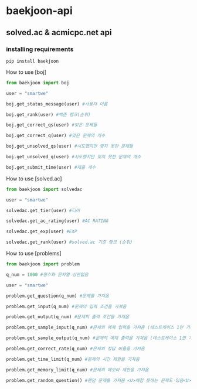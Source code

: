 # baekjoon-api
## solved.ac & acmicpc.net api
  
### installing requirements
```
pip install baekjoon
```
  
  How to use [boj]
  ```Python
  from baekjoon import boj
  
  user = "smartwe"
  
  boj.get_status_message(user) #사용자 이름
  
  boj.get_rank(user) #백준 랭크(순위)
  
  boj.get_correct_qs(user) #맞은 문제들
  
  boj.get_correct_q(user) #맞은 문제의 개수
  
  boj.get_unsolved_qs(user) #시도했지만 맞지 못한 문제들
  
  boj.get_unsolved_q(user) #시도했지만 맞지 못한 문제의 개수
  
  boj.get_submit_time(user) #제출 개수
  ```
  
  How to use [solved.ac]
  ```Python
  from baekjoon import solvedac
  
  user = "smartwe"
  
  solvedac.get_tier(user) #티어
  
  solvedac.get_ac_rating(user) #AC RATING
  
  solvedac.get_exp(user) #EXP
  
  solvedac.get_rank(user) #solved.ac 기준 랭크 (순위)
  ```
  
  How to use [problems]
  ```Python
  from baekjoon import problem
  
  q_num = 1000 #정수와 문자열 상관없음
  
  user = "smartwe"
  
  problem.get_question(q_num) #문제를 가져옴
  
  problem.get_input(q_num) #문제의 입력 조건을 가져옴
  
  problem.get_output(q_num) #문제의 출력 조건을 가져옴
  
  problem.get_sample_input(q_num) #문제의 예제 입력을 가져옴 (테스트케이스 1만 가능 <U>현재까지는<U>)
  
  problem.get_sample_output(q_num) #문제의 예제 출력을 가져옴 (테스트케이스 1만 가능 <U>현재까지는<U>)
  
  problem.get_correct_rate(q_num) #문제의 정답 비율을 가져옴
  
  problem.get_time_limit(q_num) #문제의 시간 제한을 가져옴
  
  problem.get_memory_limit(q_num) #문제의 메모리 제한을 가져옴
  
  problem.get_random_question() #랜덤 문제를 가져옴 <U>채첨 못하는 문제도 있음<U>
